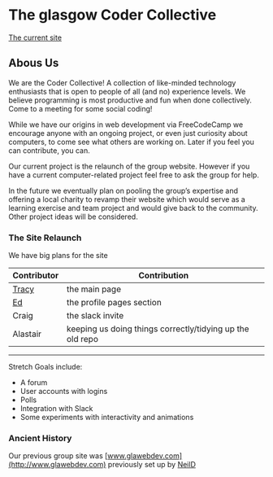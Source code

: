 # The glasgow Coder Collective

[The current site](https://glasgowcodercollective.github.io/)

## Abous Us

We are the Coder Collective! A collection of like-minded technology enthusiasts that is open to people of all (and no) experience levels. We believe programming is most productive and fun when done collectively. Come to a meeting for some social coding!

While we have our origins in web development via FreeCodeCamp we encourage anyone with an ongoing project, or even just curiosity about computers, to come see what others are working on. Later if you feel you can contribute, you can.

Our current project is the relaunch of the group website. However if you have a current computer-related project feel free to ask the group for help.

In the future we eventually plan on pooling the group’s expertise and offering a local charity to revamp their website which would serve as a learning exercise and team project and would give back to the community. Other project ideas will be considered.


### The Site Relaunch

We have big plans for the site

Contributor | Contribution
--- | ---
[Tracy](https://github.com/verde79) | the main page
[Ed](https://github.com/L3gomancer) | the profile pages section
Craig | the slack invite
Alastair | keeping us doing things correctly/tidying up the old repo 


---
Stretch Goals include:
- A forum
- User accounts with logins
- Polls
- Integration with Slack
- Some experiments with interactivity and animations



### Ancient History

Our previous group site was [www.glawebdev.com](http://www.glawebdev.com)
previously set up by [NeilD](https://github.com/neildocherty)




